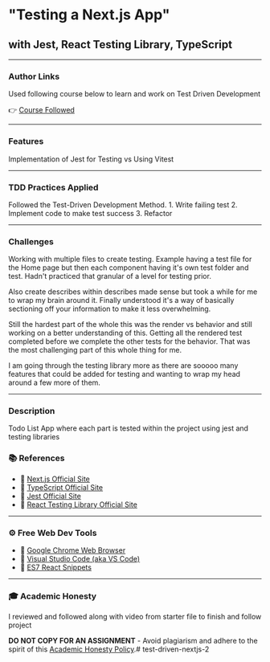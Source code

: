 # "Testing a Next.js App"

## with Jest, React Testing Library, TypeScript

---

### Author Links

Used following course below to learn and work on Test Driven Development

👉 [Course Followed](https://courses.davegray.codes/)

---

### Features

Implementation of Jest for Testing vs Using Vitest

---

### TDD Practices Applied

Followed the Test-Driven Development Method. 1. Write failing test 2. Implement code to make test success 3. Refactor

---

### Challenges

Working with multiple files to create testing. Example having a test file for the Home page but then each component having it's own test folder and test. Hadn't practiced that granular of a level for testing prior.

Also create describes within describes made sense but took a while for me to wrap my brain around it. Finally understood it's a way of basically sectioning off your information to make it less overwhelming.

Still the hardest part of the whole this was the render vs behavior and still working on a better understanding of this. Getting all the rendered test completed before we complete the other tests for the behavior. That was the most challenging part of this whole thing for me.

I am going through the testing library more as there are sooooo many features that could be added for testing and wanting to wrap my head around a few more of them.

---

### Description

Todo List App where each part is tested within the project using jest and testing libraries

### 📚 References

- 🔗 [Next.js Official Site](https://nextjs.org/)
- 🔗 [TypeScript Official Site](https://www.typescriptlang.org/)
- 🔗 [Jest Official Site](https://jestjs.io/)
- 🔗 [React Testing Library Official Site](https://testing-library.com/docs/react-testing-library/intro)

---

### ⚙ Free Web Dev Tools

- 🔗 [Google Chrome Web Browser](https://google.com/chrome/)
- 🔗 [Visual Studio Code (aka VS Code)](https://code.visualstudio.com/)
- 🔗 [ES7 React Snippets](https://marketplace.visualstudio.com/items?itemName=dsznajder.es7-react-js-snippets)

---

### 🎓 Academic Honesty

I reviewed and followed along with video from starter file to finish and follow project

**DO NOT COPY FOR AN ASSIGNMENT** - Avoid plagiarism and adhere to the spirit of this [Academic Honesty Policy](https://www.freecodecamp.org/news/academic-honesty-policy/).# test-driven-nextjs-2
